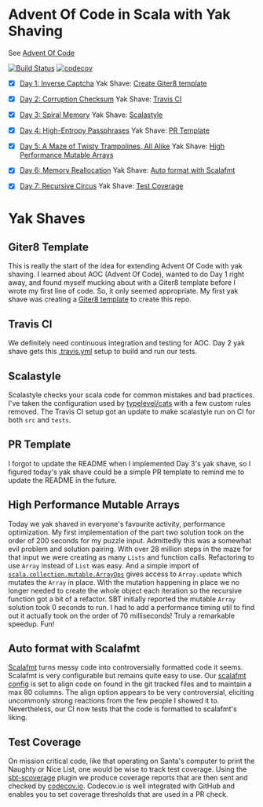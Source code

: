 Advent Of Code in Scala with Yak Shaving
========================================

See [Advent Of Code](http://adventofcode.com)


[![Build Status](https://travis-ci.org/valencik/AdventOfCode.svg?branch=travis)](https://travis-ci.org/valencik/AdventOfCode)
[![codecov](https://codecov.io/gh/valencik/AdventOfCode/branch/master/graph/badge.svg)](https://codecov.io/gh/valencik/AdventOfCode)


- [x] [Day 1: Inverse Captcha](src/main/scala/ca/valencik/DayOne.scala)
Yak Shave: [Create Giter8 template](#giter8-template)

- [x] [Day 2: Corruption Checksum](src/main/scala/ca/valencik/DayTwo.scala)
Yak Shave: [Travis CI](#travis-ci)

- [x] [Day 3: Spiral Memory](src/main/scala/ca/valencik/DayThree.scala)
Yak Shave: [Scalastyle](#scalastyle)

- [x] [Day 4: High-Entropy Passphrases](src/main/scala/ca/valencik/DayFour.scala)
Yak Shave: [PR Template](#pr-template)

- [x] [Day 5: A Maze of Twisty Trampolines, All Alike](src/main/scala/ca/valencik/DayFive.scala)
Yak Shave: [High Performance Mutable Arrays](#high-performance-mutable-arrays)

- [x] [Day 6: Memory Reallocation](src/main/scala/ca/valencik/DaySix.scala)
Yak Shave: [Auto format with Scalafmt](#auto-format-with-scalafmt)

- [x] [Day 7: Recursive Circus](src/main/scala/ca/valencik/DaySeven.scala)
Yak Shave: [Test Coverage](#test-coverage)


Yak Shaves
==========

## Giter8 Template

This is really the start of the idea for extending Advent Of Code with yak shaving.
I learned about AOC (Advent Of Code), wanted to do Day 1 right away, and found myself mucking about with a Giter8 template before I wrote my first line of code.
So, it only seemed appropriate.
My first yak shave was creating a [Giter8 template](https://github.com/valencik/scala-starter.g8) to create this repo.


## Travis CI

We definitely need continuous integration and testing for AOC.
Day 2 yak shave gets this [.travis.yml](.travis.yml) setup to build and run our tests.


## Scalastyle

Scalastyle checks your scala code for common mistakes and bad practices.
I've taken the configuration used by [typelevel/cats](https://github.com/typelevel/cats) with a few custom rules removed.
The Travis CI setup got an update to make scalastyle run on CI for both `src` and `tests`.


## PR Template

I forgot to update the README when I implemented Day 3's yak shave, so I figured today's yak shave could be a simple PR template to remind me to update the README in the future.


## High Performance Mutable Arrays

Today we yak shaved in everyone's favourite activity, performance optimization.
My first implementation of the part two solution took on the order of 200 seconds for my puzzle input.
Admittedly this was a somewhat evil problem and solution pairing.
With over 28 million steps in the maze for that input we were creating as many `Lists` and function calls.
Refactoring to use `Array` instead of `List` was easy.
And a simple import of [`scala.collection.mutable.ArrayOps`](http://www.scala-lang.org/api/2.12.2/scala/collection/mutable/ArrayOps.html#update) gives access to `Array.update` which mutates the `Array` in place.
With the mutation happening in place we no longer needed to create the whole object each iteration so the recursive function got a bit of a refactor.
SBT initially reported the mutable `Array` solution took 0 seconds to run.
I had to add a performance timing util to find out it actually took on the order of 70 milliseconds!
Truly a remarkable speedup.
Fun!


## Auto format with Scalafmt

[Scalafmt](http://scalameta.org/scalafmt/) turns messy code into controversially formatted code it seems.
Scalafmt is very configurable but remains quite easy to use.
Our [scalafmt config](.scalafmt.conf) is set to align code on found in the git tracked files and to maintain a max 80 columns.
The align option appears to be very controversial, eliciting uncommonly strong reactions from the few people I showed it to.
Nevertheless, our CI now tests that the code is formatted to scalafmt's liking.


## Test Coverage

On mission critical code, like that operating on Santa's computer to print the Naughty or Nice List, one would be wise to track test coverage.
Using the [sbt-scoverage](https://github.com/scoverage/sbt-scoverage) plugin we produce coverage reports that are then sent and checked by [codecov.io](https://codecov.io/gh/valencik/AdventOfCode/).
Codecov.io is well integrated with GitHub and enables you to set coverage thresholds that are used in a PR check.
